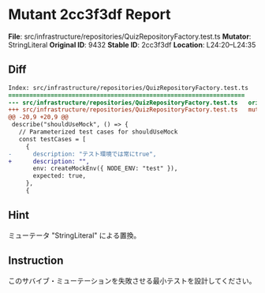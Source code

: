 # Mutant 2cc3f3df Report

**File**: src/infrastructure/repositories/QuizRepositoryFactory.test.ts
**Mutator**: StringLiteral
**Original ID**: 9432
**Stable ID**: 2cc3f3df
**Location**: L24:20–L24:35

## Diff

```diff
Index: src/infrastructure/repositories/QuizRepositoryFactory.test.ts
===================================================================
--- src/infrastructure/repositories/QuizRepositoryFactory.test.ts	original
+++ src/infrastructure/repositories/QuizRepositoryFactory.test.ts	mutated #9432
@@ -20,9 +20,9 @@
 describe("shouldUseMock", () => {
   // Parameterized test cases for shouldUseMock
   const testCases = [
     {
-      description: "テスト環境では常にtrue",
+      description: "",
       env: createMockEnv({ NODE_ENV: "test" }),
       expected: true,
     },
     {
```

## Hint

ミューテータ "StringLiteral" による置換。

## Instruction

このサバイブ・ミューテーションを失敗させる最小テストを設計してください。
